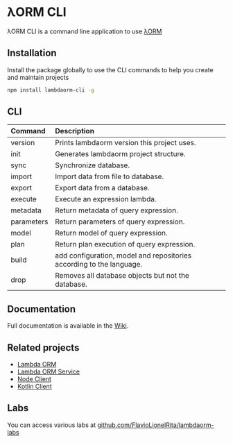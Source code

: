 # λORM CLI

λORM CLI is a command line application to use [λORM](https://www.npmjs.com/package/lambdaorm)

## Installation

Install the package globally to use the CLI commands to help you create and maintain projects

```sh
npm install lambdaorm-cli -g
```

## CLI

| Command    	| Description                                  									  		|
|:------------|:--------------------------------------------------------------------|
|	version	 		| Prints lambdaorm version this project uses.													|
|	init				| Generates lambdaorm project structure.															|
|	sync				|	Synchronize database.																								|
|	import			| Import data from file to database.																	|
|	export			| Export data from a database. 																				|
|	execute			| Execute an expression lambda.																				|
| metadata		|	Return metadata of query expression.																|
| parameters	|	Return parameters of query expression.															|
| model				|	Return model of query expression.																		|
| plan				|	Return plan execution of query expression.													|
|	build				| add configuration, model and repositories according to the language.|
|	drop				|	Removes all database objects but not the database.									|

## Documentation

Full documentation is available in the [Wiki](https://github.com/FlavioLionelRita/lambdaorm-cli/wiki).

## Related projects

- [Lambda ORM](https://github.com/FlavioLionelRita/lambdaorm)
- [Lambda ORM Service](https://github.com/FlavioLionelRita/lambdaorm-cvs)
- [Node Client](https://github.com/FlavioLionelRita/lambdaorm-client-node)
- [Kotlin Client](https://github.com/FlavioLionelRita/lambdaorm-client-kotlin)

## Labs

You can access various labs at [github.com/FlavioLionelRita/lambdaorm-labs](https://github.com/FlavioLionelRita/lambdaorm-labs)
